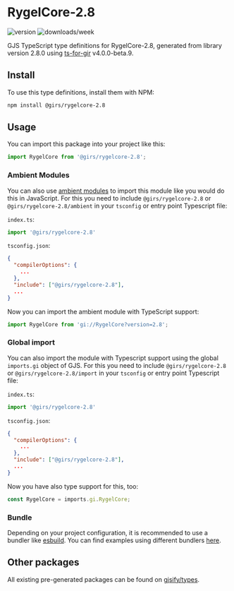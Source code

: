 
# RygelCore-2.8

![version](https://img.shields.io/npm/v/@girs/rygelcore-2.8)
![downloads/week](https://img.shields.io/npm/dw/@girs/rygelcore-2.8)


GJS TypeScript type definitions for RygelCore-2.8, generated from library version 2.8.0 using [ts-for-gir](https://github.com/gjsify/ts-for-gir) v4.0.0-beta.9.


## Install

To use this type definitions, install them with NPM:
```bash
npm install @girs/rygelcore-2.8
```

## Usage

You can import this package into your project like this:
```ts
import RygelCore from '@girs/rygelcore-2.8';
```

### Ambient Modules

You can also use [ambient modules](https://github.com/gjsify/ts-for-gir/tree/main/packages/cli#ambient-modules) to import this module like you would do this in JavaScript.
For this you need to include `@girs/rygelcore-2.8` or `@girs/rygelcore-2.8/ambient` in your `tsconfig` or entry point Typescript file:

`index.ts`:
```ts
import '@girs/rygelcore-2.8'
```

`tsconfig.json`:
```json
{
  "compilerOptions": {
    ...
  },
  "include": ["@girs/rygelcore-2.8"],
  ...
}
```

Now you can import the ambient module with TypeScript support: 

```ts
import RygelCore from 'gi://RygelCore?version=2.8';
```

### Global import

You can also import the module with Typescript support using the global `imports.gi` object of GJS.
For this you need to include `@girs/rygelcore-2.8` or `@girs/rygelcore-2.8/import` in your `tsconfig` or entry point Typescript file:

`index.ts`:
```ts
import '@girs/rygelcore-2.8'
```

`tsconfig.json`:
```json
{
  "compilerOptions": {
    ...
  },
  "include": ["@girs/rygelcore-2.8"],
  ...
}
```

Now you have also type support for this, too:

```ts
const RygelCore = imports.gi.RygelCore;
```

### Bundle

Depending on your project configuration, it is recommended to use a bundler like [esbuild](https://esbuild.github.io/). You can find examples using different bundlers [here](https://github.com/gjsify/ts-for-gir/tree/main/examples).

## Other packages

All existing pre-generated packages can be found on [gjsify/types](https://github.com/gjsify/types).

